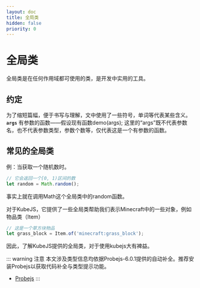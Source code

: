 ```yaml
---
layout: doc
title: 全局类
hidden: false
priority: 0
---
```


# 全局类

全局类是在任何作用域都可使用的类，是开发中实用的工具。

## 约定

为了缩短篇幅，便于书写与理解，文中使用了一些符号，单词等代表某些含义。\
**`args`** 有参数的函数——假设现有函数demo(args); 这里的“args”既不代表参数名，也不代表参数类型，参数个数等，仅代表这是一个有参数的函数。

## 常见的全局类

例：当获取一个随机数时。

```js
// 它会返回一个[0, 1)区间的数
let random = Math.random();
```

事实上就在调用Math这个全局类中的random函数。

对于KubeJS，它提供了一些全局类帮助我们表示Minecraft中的一些对象，例如物品类（Item）

```js
// 这是一个草方块物品
let grass_block = Item.of('minecraft:grass_block');
```

因此，了解KubeJS提供的全局类，对于使用kubejs大有裨益。

::: warning 注意
本文涉及类型信息均依据Probejs-6.0.1提供的自动补全。推荐安装Probejs以获取代码补全与类型提示功能。

- [Probejs](https://www.mcmod.cn/class/6486.html)
:::
